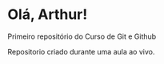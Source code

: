 # Olá, Arthur!
 Primeiro repositório do Curso de Git e Github

Repositorio criado durante uma aula ao vivo.